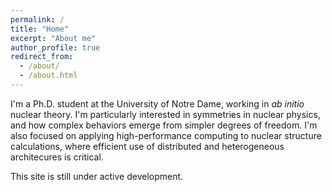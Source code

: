 ```yaml
---
permalink: /
title: "Home"
excerpt: "About me"
author_profile: true
redirect_from:
  - /about/
  - /about.html
---
```


I'm a Ph.D. student at the University of Notre Dame, working in _ab 
initio_ nuclear theory. I'm particularly interested in symmetries in 
nuclear physics, and how complex behaviors emerge from simpler degrees 
of freedom. I'm also focused on applying high-performance 
computing to nuclear structure calculations, where efficient use 
of distributed and heterogeneous architecures is critical.

This site is still under active development.